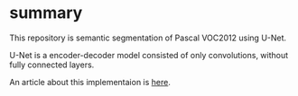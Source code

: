 # summary
This repository is semantic segmentation of Pascal VOC2012 using U-Net.

U-Net is a encoder-decoder model consisted of only convolutions, without fully connected layers.

An article about this implementaion is [here](https://qiita.com/drafts/0f551aea27d2f62ef708).
